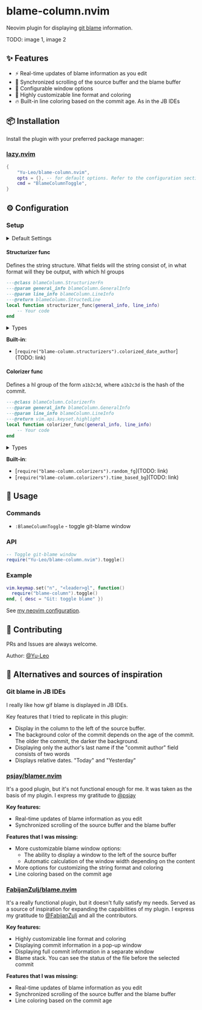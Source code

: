 # blame-column.nvim

Neovim plugin for displaying [git blame](https://git-scm.com/docs/git-blame) information.

TODO: image 1, image 2

## ✨ Features

- ⚡ Real-time updates of blame information as you edit 
- 📜 Synchronized scrolling of the source buffer and the blame buffer
- 📐 Configurable window options
- 🎨 Highly customizable line format and coloring
- 🔥 Built-in line coloring based on the commit age. As in the JB IDEs

## 📦 Installation

Install the plugin with your preferred package manager:

### [lazy.nvim](https://github.com/folke/lazy.nvim)

```lua
{
	"Yu-Leo/blame-column.nvim",
	opts = {}, -- for default options. Refer to the configuration section for custom setup.
	cmd = "BlameColumnToggle",
}
```

## ⚙️ Configuration

### Setup

<details><summary>Default Settings</summary>

<!-- config:start -->

```lua
local structurizers = require("blame-column.structurizers")
local colorizers = require("blame-column.colorizers")

---@class blameColumn.Opts
---@field public side string
---@field public dynamic_width boolean
---@field public auto_width boolean
---@field public max_width integer
---@field public ignore_filetypes string[]
---@field public ignore_filenames string[]
---@field public window_opts table<string, any>
---@field public hl_by_fields boolean
---@field public time_based_bg_opts table<string, integer>
---@field public random_fg_opts table<string, integer>
---@field public datetime_format string
---@field public relative_dates boolean
---@field public structurizer_fn blameColumn.StructurizerFn
---@field public colorizer_fn blameColumn.ColorizerFn
local defaults = {
	-- On which side of the window with the source buffer the git-blame window will be located.
	-- Available values: "left", "right"
	side = "left",
	-- true: calculate the width of the window based on the content
	-- false: fixed width == max_width
	dynamic_width = true,
	-- true: dynamically change the window width for different source buffers depending on the content
	-- false: do not change the width when changing the source buffer
	auto_width = true,
	-- If dynamic_width = true: the maximum width of the git-blame window. -1 == "unlimited"
	-- If dynamic_width = false: fixed width of the git-blame window. Must be positive number
	max_width = -1,
	-- Types of files for which git-blame window will not be opened
	ignore_filetypes = { "toggleterm", "NvimTree" },
	-- Names of files for which git-blame window will not be opened
	ignore_filenames = { "" },
	-- Options of git-blame window
	window_opts = {
		wrap = false,
		number = false,
		relativenumber = false,
		cursorline = false,
		signcolumn = "no",
		list = false,
	},
	-- false: use one hl group for the entire line
	-- true: use different hl groups for different line fields
	hl_by_fields = false,
	-- Options for colorizers.time_based_bg colorizer
	time_based_bg_opts = {
		hue = 215,
		saturation = 52,
		lightness_min = 10,
		lightness_max = 45,
	},
	-- Options for colorizers.random_fg colorizer
	random_fg_opts = {
		r_min = 100,
		r_max = 220,
		g_min = 100,
		g_max = 220,
		b_min = 100,
		b_max = 220,
	},
	-- Datetime format for commit's times
	datetime_format = "%Y-%m-%d",
	-- Enable or disable relative dates ("today", "yesterday")
	relative_dates = true,
	-- Defines the contents & hl groups of a string in git-blame window
	structurizer_fn = structurizers.colorized_date_author,
	-- Defines the coloring of a string in git-blame window
	colorizer_fn = colorizers.time_based_bg,
}
```

<!-- config:end -->

</details>

#### Structurizer func

Defines the string structure. What fields will the string consist of, in what format will they be output, with which hl groups

```lua
---@class blameColumn.StructurizerFn
---@param general_info blameColumn.GeneralInfo
---@param line_info blameColumn.LineInfo
---@return blameColumn.StructedLine
local function structurizer_func(general_info, line_info)
	-- Your code
end
```

<details><summary>Types</summary>

<!-- types:start -->

```lua
---@class blameColumn.GeneralInfo
---@field public total_commits integer
---@field public max_lens table<string, integer>
local GeneralInfo = {}

---@class blameColumn.LineInfo
---@field public full_hash string
---@field public hash string
---@field public is_modified boolean
---@field public orig_line integer
---@field public final_line integer
---@field public group_lines integer
---@field public line_number integer
---@field public filename string
---@field public summary string
---@field public author string
---@field public author_surname string
---@field public author_time integer
---@field public author_tz string
---@field public author_mail string
---@field public committer string
---@field public committer_surname string
---@field public committer_time integer
---@field public committer_tz string
---@field public committer_mail string
---@field public time_order integer
local LineInfo = {}

---@class blameColumn.StructedLine
---@field public format string
---@field public fields blameColumn.LineField[]
---@field public hl? string
local StructedLine = {}
```

<!-- types:end -->

</details>


**Built-in**:

- [`require("blame-column.structurizers").colorized_date_author`](TODO: link)

#### Colorizer func

Defines a hl group of the form `a1b2c3d`, where `a1b2c3d` is the hash of the commit.

```lua
---@class blameColumn.ColorizerFn
---@param general_info blameColumn.GeneralInfo
---@param line_info blameColumn.LineInfo
---@return vim.api.keyset.highlight
local function colorizer_func(general_info, line_info)
	-- Your code
end
```

<details><summary>Types</summary>

<!-- types:start -->

```lua
---@class blameColumn.LineInfo
---@field public full_hash string
---@field public hash string
---@field public is_modified boolean
---@field public orig_line integer
---@field public final_line integer
---@field public group_lines integer
---@field public line_number integer
---@field public filename string
---@field public summary string
---@field public author string
---@field public author_surname string
---@field public author_time integer
---@field public author_tz string
---@field public author_mail string
---@field public committer string
---@field public committer_surname string
---@field public committer_time integer
---@field public committer_tz string
---@field public committer_mail string
---@field public time_order integer
local LineInfo = {}

---@class blameColumn.GeneralInfo
---@field public total_commits integer
---@field public max_lens table<string, integer>
local GeneralInfo = {}
```

<!-- types:end -->

</details>


**Built-in**:

- [`require("blame-column.colorizers").random_fg`](TODO: link)
- [`require("blame-column.colorizers").time_based_bg`](TODO: link)

## 🚀 Usage

### Commands

- `:BlameColumnToggle` - toggle git-blame window

### API

```lua
-- Toggle git-blame window
require("Yu-Leo/blame-column.nvim").toggle()
```

### Example

```lua
vim.keymap.set("n", "<leader>gl", function()
  require("blame-column").toggle()
end, { desc = "Git: toggle blame" })
```

See [my neovim configuration](https://github.com/Yu-Leo/nvim).

## 🤝 Contributing

PRs and Issues are always welcome.

Author: [@Yu-Leo](https://github.com/Yu-Leo)

## 🫶 Alternatives and sources of inspiration

### Git blame in JB IDEs

I really like how gif blame is displayed in JB IDEs.

Key features that I tried to replicate in this plugin:

- Display in the column to the left of the source buffer.
- The background color of the commit depends on the age of the commit. The older the commit, the darker the background.
- Displaying only the author's last name if the "commit author" field consists of two words
- Displays relative dates. "Today" and "Yesterday"

### [psjay/blamer.nvim](https://github.com/psjay/blamer.nvim)

It's a good plugin, but it's not functional enough for me. It was taken as the basis of my plugin. I express my gratitude to [@psjay](https://github.com/psjay)

**Key features:**
- Real-time updates of blame information as you edit
- Synchronized scrolling of the source buffer and the blame buffer

**Features that I was missing:**
- More customizable blame window options:
    - The ability to display a window to the left of the source buffer
    - Automatic calculation of the window width depending on the content
- More options for customizing the string format and coloring
- Line coloring based on the commit age

### [FabijanZulj/blame.nvim](https://github.com/FabijanZulj/blame.nvim)

It's a really functional plugin, but it doesn't fully satisfy my needs. Served as a source of inspiration for expanding the capabilities of my plugin. I express my gratitude to [@FabijanZulj](https://github.com/FabijanZulj) and all the contributors.

**Key features:**
- Highly customizable line format and coloring
- Displaying commit information in a pop-up window
- Displaying full commit information in a separate window
- Blame stack. You can see the status of the file before the selected commit

**Features that I was missing:**
- Real-time updates of blame information as you edit
- Synchronized scrolling of the source buffer and the blame buffer
- Line coloring based on the commit age
